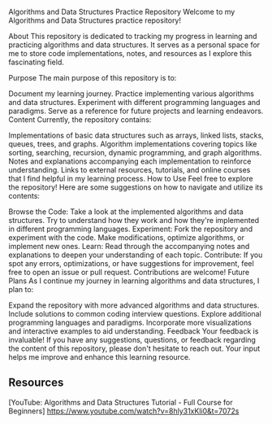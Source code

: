 Algorithms and Data Structures Practice Repository
Welcome to my Algorithms and Data Structures practice repository!

About
This repository is dedicated to tracking my progress in learning and practicing algorithms and data structures. It serves as a personal space for me to store code implementations, notes, and resources as I explore this fascinating field.

Purpose
The main purpose of this repository is to:

Document my learning journey.
Practice implementing various algorithms and data structures.
Experiment with different programming languages and paradigms.
Serve as a reference for future projects and learning endeavors.
Content
Currently, the repository contains:

Implementations of basic data structures such as arrays, linked lists, stacks, queues, trees, and graphs.
Algorithm implementations covering topics like sorting, searching, recursion, dynamic programming, and graph algorithms.
Notes and explanations accompanying each implementation to reinforce understanding.
Links to external resources, tutorials, and online courses that I find helpful in my learning process.
How to Use
Feel free to explore the repository! Here are some suggestions on how to navigate and utilize its contents:

Browse the Code: Take a look at the implemented algorithms and data structures. Try to understand how they work and how they're implemented in different programming languages.
Experiment: Fork the repository and experiment with the code. Make modifications, optimize algorithms, or implement new ones.
Learn: Read through the accompanying notes and explanations to deepen your understanding of each topic.
Contribute: If you spot any errors, optimizations, or have suggestions for improvement, feel free to open an issue or pull request. Contributions are welcome!
Future Plans
As I continue my journey in learning algorithms and data structures, I plan to:

Expand the repository with more advanced algorithms and data structures.
Include solutions to common coding interview questions.
Explore additional programming languages and paradigms.
Incorporate more visualizations and interactive examples to aid understanding.
Feedback
Your feedback is invaluable! If you have any suggestions, questions, or feedback regarding the content of this repository, please don't hesitate to reach out. Your input helps me improve and enhance this learning resource.

## Resources 

[YouTube: Algorithms and Data Structures Tutorial - Full Course for Beginners] https://www.youtube.com/watch?v=8hly31xKli0&t=7072s
